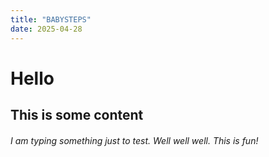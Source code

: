 ```yaml
---
title: "BABYSTEPS"
date: 2025-04-28
---
```

# Hello
## This is some content
###### I am typing something just to test. Well well well. This is fun!
